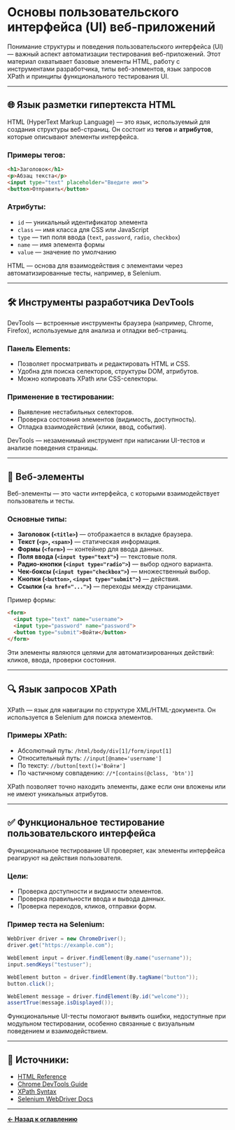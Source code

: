 # Основы пользовательского интерфейса (UI) веб-приложений

Понимание структуры и поведения пользовательского интерфейса (UI) — важный аспект автоматизации тестирования веб-приложений. Этот материал охватывает базовые элементы HTML, работу с инструментами разработчика, типы веб-элементов, язык запросов XPath и принципы функционального тестирования UI.

---

## 🌐 Язык разметки гипертекста HTML

HTML (HyperText Markup Language) — это язык, используемый для создания структуры веб-страниц. Он состоит из **тегов** и **атрибутов**, которые описывают элементы интерфейса.

### Примеры тегов:
```html
<h1>Заголовок</h1>
<p>Абзац текста</p>
<input type="text" placeholder="Введите имя">
<button>Отправить</button>
```

### Атрибуты:
- `id` — уникальный идентификатор элемента
- `class` — имя класса для CSS или JavaScript
- `type` — тип поля ввода (`text`, `password`, `radio`, `checkbox`)
- `name` — имя элемента формы
- `value` — значение по умолчанию

HTML — основа для взаимодействия с элементами через автоматизированные тесты, например, в Selenium.

---

## 🛠️ Инструменты разработчика DevTools

DevTools — встроенные инструменты браузера (например, Chrome, Firefox), используемые для анализа и отладки веб-страниц.

### Панель Elements:
- Позволяет просматривать и редактировать HTML и CSS.
- Удобна для поиска селекторов, структуры DOM, атрибутов.
- Можно копировать XPath или CSS-селекторы.

### Применение в тестировании:
- Выявление нестабильных селекторов.
- Проверка состояния элементов (видимость, доступность).
- Отладка взаимодействий (клики, ввод, события).

DevTools — незаменимый инструмент при написании UI-тестов и анализе поведения страницы.

---

## 🧩 Веб-элементы

Веб-элементы — это части интерфейса, с которыми взаимодействует пользователь и тесты.

### Основные типы:
- **Заголовок (`<title>`)** — отображается в вкладке браузера.
- **Текст (`<p>`, `<span>`)** — статическая информация.
- **Формы (`<form>`)** — контейнер для ввода данных.
- **Поля ввода (`<input type="text">`)** — текстовые поля.
- **Радио-кнопки (`<input type="radio">`)** — выбор одного варианта.
- **Чек-боксы (`<input type="checkbox">`)** — множественный выбор.
- **Кнопки (`<button>`, `<input type="submit">`)** — действия.
- **Ссылки (`<a href="...">`)** — переходы между страницами.

Пример формы:
```html
<form>
  <input type="text" name="username">
  <input type="password" name="password">
  <button type="submit">Войти</button>
</form>
```

Эти элементы являются целями для автоматизированных действий: кликов, ввода, проверки состояния.

---

## 🔍 Язык запросов XPath

XPath — язык для навигации по структуре XML/HTML-документа. Он используется в Selenium для поиска элементов.

### Примеры XPath:
- Абсолютный путь: `/html/body/div[1]/form/input[1]`
- Относительный путь: `//input[@name='username']`
- По тексту: `//button[text()='Войти']`
- По частичному совпадению: `//*[contains(@class, 'btn')]`

XPath позволяет точно находить элементы, даже если они вложены или не имеют уникальных атрибутов.

---

## ✅ Функциональное тестирование пользовательского интерфейса

Функциональное тестирование UI проверяет, как элементы интерфейса реагируют на действия пользователя.

### Цели:
- Проверка доступности и видимости элементов.
- Проверка правильности ввода и вывода данных.
- Проверка переходов, кликов, отправки форм.

### Пример теста на Selenium:
```java
WebDriver driver = new ChromeDriver();
driver.get("https://example.com");

WebElement input = driver.findElement(By.name("username"));
input.sendKeys("testuser");

WebElement button = driver.findElement(By.tagName("button"));
button.click();

WebElement message = driver.findElement(By.id("welcome"));
assertTrue(message.isDisplayed());
```

Функциональные UI-тесты помогают выявить ошибки, недоступные при модульном тестировании, особенно связанные с визуальным поведением и взаимодействием.

---

## 🔗 Источники:
- [HTML Reference](https://developer.mozilla.org/en-US/docs/Web/HTML)
- [Chrome DevTools Guide](https://developer.chrome.com/docs/devtools/)
- [XPath Syntax](https://www.w3schools.com/xml/xpath_intro.asp)
- [Selenium WebDriver Docs](https://www.selenium.dev/documentation/webdriver/)

---
[**← Назад к оглавлению**](../README.md)